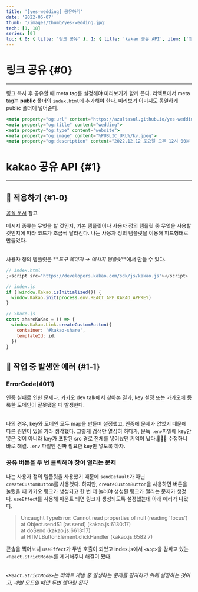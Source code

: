 ```yaml
---
title: '[yes-wedding] 공유하기'
date: '2022-06-07'
thumb: '/images/thumb/yes-wedding.jpg'
tech: [1, 18]
series: [0]
toc: { 0: { title: '링크 공유' }, 1: { title: 'kakao 공유 API', item: ['📍 적용하기', '📍 작업 중 발생한 에러'] } }
---
```


# 링크 공유 {#0}

---

링크 복사 후 공유할 때 meta tag를 설정해야 미리보기가 함께 뜬다. 리액트에서 meta tag는 **public** 폴더의 `index.html`에 추가해야 한다. 미리보기 이미지도 동일하게 public 폴더에 넣어준다.

```jsx
<meta property="og:url" content="https://azultasul.github.io/yes-wedding/">
<meta property="og:title" content="wedding">
<meta property="og:type" content="website">
<meta property="og:image" content="%PUBLIC_URL%/kv.jpeg">
<meta property="og:description" content="2022.12.12 토요일 오후 12시 00분 상록아트홀 그랜드볼룸홀">
```

# kakao 공유 API {#1}

---

## 📍 적용하기 {#1-0}

[공식 문서](https://developers.kakao.com/docs/latest/ko/message/js) 참고

메시지 종류는 무엇을 할 것인지, 기본 템플릿이나 사용자 정의 템플릿 중 무엇을 사용할 것인지에 따라 코드가 조금씩 달라진다. 나는 사용자 정의 템플릿을 이용해 피드형태로 만들었다.

\
사용자 정의 템플릿은 **_도구 페이지 → 메시지 템플릿_**에서 만들 수 있다.

```jsx
// index.html
;<script src="https://developers.kakao.com/sdk/js/kakao.js"></script>

// index.js
if (!window.Kakao.isInitialized()) {
  window.Kakao.init(process.env.REACT_APP_KAKAO_APPKEY)
}

// Share.js
const shareKaKao = () => {
  window.Kakao.Link.createCustomButton({
    container: '#kakao-share',
    templateId: id,
  })
}
```

## 📍 작업 중 발생한 에러 {#1-1}

### ErrorCode(4011)

인증 실패로 인한 문제다. 카카오 dev talk에서 찾아본 결과, key 설정 또는 카카오에 등록한 도메인이 잘못됐을 때 발생한다.

\
나의 경우, key와 도메인 모두 map을 만들며 설정했고, 인증에 문제가 없었기 때문에 다른 원인이 있을 거라 생각했다. 그렇게 검색만 열심히 하다가, 문득 `.env`파일에 key만 넣은 것이 아니라 key가 포함된 src 경로 전체를 넣어놨던 기억이 났다.🤦🏻‍♂️ 수정하니 바로 해결. `.env` 파일엔 진짜 필요한 key만 넣도록 하자.

### 공유 버튼을 두 번 클릭해야 창이 열리는 문제

나는 사용자 정의 템플릿을 사용했기 때문에 `sendDefault`가 아닌 `createCustomButton`를 사용했다. 하지만, `createCustomButton`을 사용하면 버튼을 눌렀을 때 카카오 링크가 생성되고 한 번 더 눌러야 생성된 링크가 열리는 문제가 생겼다. `useEffect`를 사용해 마운트 되면 링크가 생성되도록 설정했는데 아래 에러가 나왔다.

> Uncaught TypeError: Cannot read properties of null (reading 'focus')\
> at Object.send$1 [as send] (kakao.js:6130:17)\
> at doSend (kakao.js:6613:17)\
> at HTMLButtonElement.clickHandler (kakao.js:6582:7)

콘솔을 찍어보니 `useEffect`가 두번 호출이 되었고 index.js에서 `<App>`을 감싸고 있는 `<React.StrictMode>`를 제거해주니 해결이 됐다.

\
_`<React.StrictMode>`는 리액트 개발 중 발생하는 문제를 감지하기 위해 설정하는 것이고, 개발 모드일 때만 두번 렌더링 된다._
